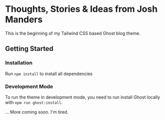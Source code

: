 # Thoughts, Stories & Ideas from Josh Manders

This is the beginning of my Tailwind CSS based Ghost blog theme.

## Getting Started

### Installation

Run `npm install` to install all dependencies

### Development Mode

To run the theme in development mode, you need to run install Ghost locally with `npm run ghost:install`.

... More coming soon. I'm tired.
